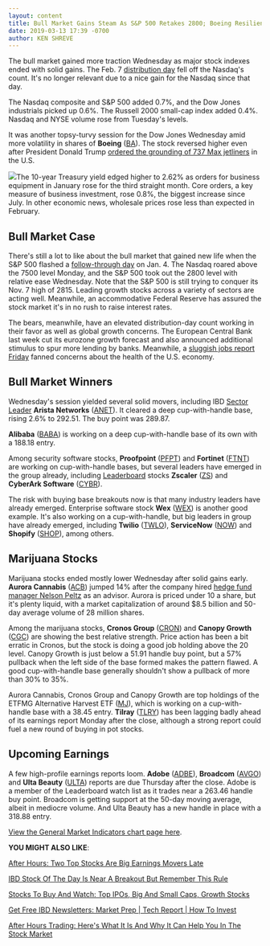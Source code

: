 ```yaml
---
layout: content
title: Bull Market Gains Steam As S&P 500 Retakes 2800; Boeing Resilient
date: 2019-03-13 17:39 -0700
author: KEN SHREVE
---
```






The bull market gained more traction Wednesday as major stock indexes ended with solid gains. The Feb. 7 [distribution day](https://www.investors.com/ibd-university/market-timing/market-tops/) fell off the Nasdaq's count. It's no longer relevant due to a nice gain for the Nasdaq since that day.




The Nasdaq composite and S&P 500 added 0.7%, and the Dow Jones industrials picked up 0.6%. The Russell 2000 small-cap index added 0.4%. Nasdaq and NYSE volume rose from Tuesday's levels.


It was another topsy-turvy session for the Dow Jones Wednesday amid more volatility in shares of **Boeing** ([BA](https://research.investors.com/quote.aspx?symbol=BA)). The stock reversed higher even after President Donald Trump [ordered the grounding of 737 Max jetliners](https://www.investors.com/news/boeing-stock-rallies-vietjet-norwegian-lufthansa/) in the U.S.


![](https://www.investors.com/wp-content/uploads/2019/03/MP031319-217x300.jpg)The 10-year Treasury yield edged higher to 2.62% as orders for business equipment in January rose for the third straight month. Core orders, a key measure of business investment, rose 0.8%, the biggest increase since July. In other economic news, wholesale prices rose less than expected in February.


Bull Market Case
----------------


There's still a lot to like about the bull market that gained new life when the S&P 500 flashed a [follow-through day](https://www.investors.com/ibd-university/market-timing/market-bottoms/) on Jan. 4. The Nasdaq roared above the 7500 level Monday, and the S&P 500 took out the 2800 level with relative ease Wednesday. Note that the S&P 500 is still trying to conquer its Nov. 7 high of 2815. Leading growth stocks across a variety of sectors are acting well. Meanwhile, an accommodative Federal Reserve has assured the stock market it's in no rush to raise interest rates.


The bears, meanwhile, have an elevated distribution-day count working in their favor as well as global growth concerns. The European Central Bank last week cut its eurozone growth forecast and also announced additional stimulus to spur more lending by banks. Meanwhile, a [sluggish jobs report Friday](https://www.investors.com/news/economy/job-growth-disappoints-wage-growth-jumps/) fanned concerns about the health of the U.S. economy.


Bull Market Winners
-------------------


Wednesday's session yielded several solid movers, including IBD [Sector Leader](https://research.investors.com/stock-lists/sector-leaders) **Arista Networks** ([ANET](https://research.investors.com/quote.aspx?symbol=ANET)). It cleared a deep cup-with-handle base, rising 2.6% to 292.51. The buy point was 289.87.


**Alibaba** ([BABA](https://research.investors.com/quote.aspx?symbol=BABA)) is working on a deep cup-with-handle base of its own with a 188.18 entry.


Among security software stocks, **Proofpoint** ([PFPT](https://research.investors.com/quote.aspx?symbol=PFPT)) and **Fortinet** ([FTNT](https://research.investors.com/quote.aspx?symbol=FTNT)) are working on cup-with-handle bases, but several leaders have emerged in the group already, including [Leaderboard](https://leaderboard.investors.com) stocks **Zscaler** ([ZS](https://research.investors.com/quote.aspx?symbol=ZS)) and **CyberArk Software** ([CYBR](https://research.investors.com/quote.aspx?symbol=CYBR)).


The risk with buying base breakouts now is that many industry leaders have already emerged. Enterprise software stock **Wex** ([WEX](https://research.investors.com/quote.aspx?symbol=WEX)) is another good example. It's also working on a cup-with-handle, but big leaders in group have already emerged, including **Twilio** ([TWLO](https://research.investors.com/quote.aspx?symbol=TWLO)), **ServiceNow** ([NOW](https://research.investors.com/quote.aspx?symbol=NOW)) and **Shopify** ([SHOP](https://research.investors.com/quote.aspx?symbol=SHOP)), among others.


Marijuana Stocks
----------------


Marijuana stocks ended mostly lower Wednesday after solid gains early. **Aurora Cannabis** ([ACB](https://research.investors.com/quote.aspx?symbol=ACB)) jumped 14% after the company hired [hedge fund manager Nelson Peltz](https://www.investors.com/news/marijuana-stocks-aurora-cannabis-stock-nelson-peltz/) as an advisor. Aurora is priced under 10 a share, but it's plenty liquid, with a market capitalization of around $8.5 billion and 50-day average volume of 28 million shares.


Among the marijuana stocks, **Cronos Group** ([CRON](https://research.investors.com/quote.aspx?symbol=CRON)) and **Canopy Growth** ([CGC](https://research.investors.com/quote.aspx?symbol=CGC)) are showing the best relative strength. Price action has been a bit erratic in Cronos, but the stock is doing a good job holding above the 20 level. Canopy Growth is just below a 51.91 handle buy point, but a 57% pullback when the left side of the base formed makes the pattern flawed. A good cup-with-handle base generally shouldn't show a pullback of more than 30% to 35%.


Aurora Cannabis, Cronos Group and Canopy Growth are top holdings of the ETFMG Alternative Harvest ETF ([MJ](https://research.investors.com/quote.aspx?symbol=MJ)), which is working on a cup-with-handle base with a 38.45 entry. **Tilray** ([TLRY](https://research.investors.com/quote.aspx?symbol=TLRY)) has been lagging badly ahead of its earnings report Monday after the close, although a strong report could fuel a new round of buying in pot stocks.


Upcoming Earnings
-----------------


A few high-profile earnings reports loom. **Adobe** ([ADBE](https://research.investors.com/quote.aspx?symbol=ADBE)), **Broadcom** ([AVGO](https://research.investors.com/quote.aspx?symbol=AVGO)) and **Ulta Beauty** ([ULTA](https://research.investors.com/quote.aspx?symbol=ULTA)) reports are due Thursday after the close. Adobe is a member of the Leaderboard watch list as it trades near a 263.46 handle buy point. Broadcom is getting support at the 50-day moving average, albeit in mediocre volume. And Ulta Beauty has a new handle in place with a 318.88 entry.


[View the General Market Indicators chart page here](https://www.investors.com/wp-content/uploads/2019/03/IBD1303153454GMI2.pdf).


**YOU MIGHT ALSO LIKE**:


[After Hours: Two Top Stocks Are Big Earnings Movers Late](https://www.investors.com/market-trend/stock-market-today/dow-jones-futures-current-stock-market-rally-nasdaq-s-and-p-500-intel-stock-arista-mongodb/)


[IBD Stock Of The Day Is Near A Breakout But Remember This Rule](https://www.investors.com/research/ibd-stock-of-the-day/hilton-stock-hotel-giant-earnings-growth-near-buy/)


[Stocks To Buy And Watch: Top IPOs, Big And Small Caps, Growth Stocks](https://www.investors.com/stock-lists/stocks-to-watch-top-rated-ipos-big-caps-and-growth-stocks/)


[Get Free IBD Newsletters: Market Prep | Tech Report | How To Invest](https://shop.investors.com/offer/splashresponsive.aspx?id=newsletters-howtoinvest)


[After Hours Trading: Here's What It Is And Why It Can Help You In The Stock Market](https://www.investors.com/research/after-hours-trading/)




